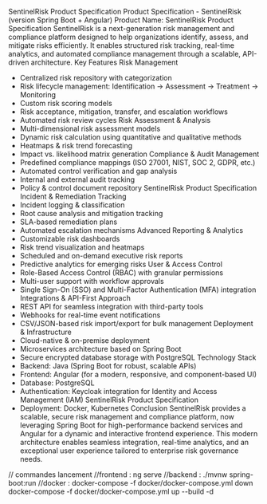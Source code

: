 SentinelRisk Product Specification
Product Specification - SentinelRisk (version Spring Boot + Angular)
Product Name: SentinelRisk
Product Specification
SentinelRisk is a next-generation risk management and compliance platform designed to help organizations identify,
assess, and mitigate risks efficiently. It enables structured risk tracking, real-time analytics, and automated compliance
management through a scalable, API-driven architecture.
Key Features
Risk Management
- Centralized risk repository with categorization
- Risk lifecycle management: Identification -> Assessment -> Treatment -> Monitoring
- Custom risk scoring models
- Risk acceptance, mitigation, transfer, and escalation workflows
- Automated risk review cycles
Risk Assessment & Analysis
- Multi-dimensional risk assessment models
- Dynamic risk calculation using quantitative and qualitative methods
- Heatmaps & risk trend forecasting
- Impact vs. likelihood matrix generation
Compliance & Audit Management
- Predefined compliance mappings (ISO 27001, NIST, SOC 2, GDPR, etc.)
- Automated control verification and gap analysis
- Internal and external audit tracking
- Policy & control document repository
SentinelRisk Product Specification
Incident & Remediation Tracking
- Incident logging & classification
- Root cause analysis and mitigation tracking
- SLA-based remediation plans
- Automated escalation mechanisms
Advanced Reporting & Analytics
- Customizable risk dashboards
- Risk trend visualization and heatmaps
- Scheduled and on-demand executive risk reports
- Predictive analytics for emerging risks
User & Access Control
- Role-Based Access Control (RBAC) with granular permissions
- Multi-user support with workflow approvals
- Single Sign-On (SSO) and Multi-Factor Authentication (MFA) integration
Integrations & API-First Approach
- REST API for seamless integration with third-party tools
- Webhooks for real-time event notifications
- CSV/JSON-based risk import/export for bulk management
Deployment & Infrastructure
- Cloud-native & on-premise deployment
- Microservices architecture based on Spring Boot
- Secure encrypted database storage with PostgreSQL
Technology Stack
- Backend: Java (Spring Boot for robust, scalable APIs)
- Frontend: Angular (for a modern, responsive, and component-based UI)
- Database: PostgreSQL
- Authentication: Keycloak integration for Identity and Access Management (IAM)
SentinelRisk Product Specification
- Deployment: Docker, Kubernetes
Conclusion
SentinelRisk provides a scalable, secure risk management and compliance platform, now leveraging Spring Boot for
high-performance backend services and Angular for a dynamic and interactive frontend experience. This modern
architecture enables seamless integration, real-time analytics, and an exceptional user experience tailored to enterprise
risk governance needs.

//
commandes lancement 
//frontend :  ng serve
//backend :  ./mvnw spring-boot:run 
//docker :  docker-compose -f docker/docker-compose.yml down
docker-compose -f docker/docker-compose.yml up --build -d